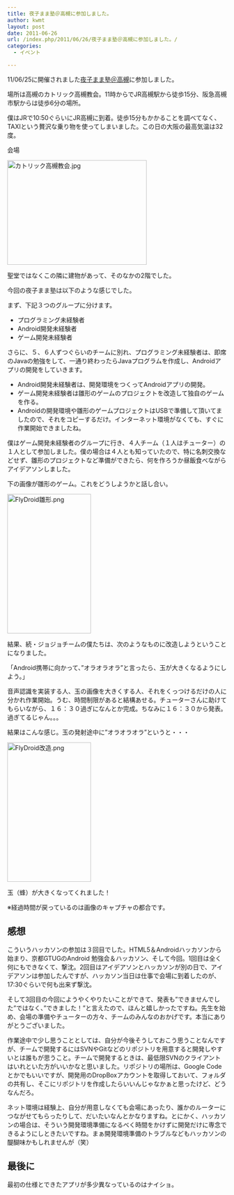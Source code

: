 ```yaml
---
title: 夜子まま塾＠高槻に参加しました。
author: kwmt
layout: post
date: 2011-06-26
url: /index.php/2011/06/26/夜子まま塾＠高槻に参加しました。/
categories:
  - イベント

---
```

11/06/25に開催されました[夜子まま塾＠高槻][1]に参加しました。
  
場所は高槻のカトリック高槻教会。11時からでJR高槻駅から徒歩15分、阪急高槻市駅からは徒歩6分の場所。
  
僕はJRで10:50ぐらいにJR高槻に到着。徒歩15分もかかることを調べてなく、TAXIという贅沢な乗り物を使ってしまいました。この日の大阪の最高気温は32度。 

会場

<img
src="http://androg.up.seesaa.net/image/Takatsuki_church-thumbnail2.jpg" width="320" height="240" border="0" align="" alt="カトリック高槻教会.jpg"
pbsrc="http://androg.up.seesaa.net/image/Takatsuki_church.jpg"
class="PopBoxImageSmall"
onclick="Pop(this,100,'PopBoxImageLarge');" />

聖堂ではなくこの隣に建物があって、そのなかの2階でした。

今回の夜子まま塾は以下のような感じでした。
  
まず、下記３つのグループに分けます。 

  * プログラミング未経験者
  * Android開発未経験者
  * ゲーム開発未経験者

さらに、５、６人ずつぐらいのチームに別れ、プログラミング未経験者は、即席のJavaの勉強をして、一通り終わったらJavaプログラムを作成し、Androidアプリの開発をしていきます。 

  * Android開発未経験者は、開発環境をつくってAndroidアプリの開発。
  * ゲーム開発未経験者は雛形のゲームのプロジェクトを改造して独自のゲームを作る。
  * Androidの開発環境や雛形のゲームプロジェクトはUSBで準備して頂いてましたので、それをコピーするだけ。インターネット環境がなくても、すぐに作業開始できましたね。

僕はゲーム開発未経験者のグループに行き、４人チーム（１人はチューター）の１人として参加しました。僕の場合は４人とも知っていたので、特に名刺交換などせず、雛形のプロジェクトなど準備ができたら、何を作ろうか昼飯食べながらアイデアソンしました。

下の画像が雛形のゲーム。これをどうしようかと話し合い。 

<img
src="http://androg.up.seesaa.net/image/FlyDroid_normal-thumbnail2.png" width="192" height="320" border="0" align="" alt="FlyDroid雛形.png"
pbsrc="http://androg.up.seesaa.net/image/FlyDroid_normal.png"
class="PopBoxImageSmall"
onclick="Pop(this,100,'PopBoxImageLarge');" />

結果、続・ジョジョチームの僕たちは、次のようなものに改造しようということになりました。
  
「Android携帯に向かって、”オラオラオラ”と言ったら、玉が大きくなるようにしよう。」 

音声認識を実装する人、玉の画像を大きくする人、それをくっつけるだけの人に分かれ作業開始。うむ、時間制限があると結構あせる。チューターさんに助けてもらいながら、１６：３０過ぎになんとか完成。ちなみに１６：３０から発表。過ぎてるじゃん。。。

結果はこんな感じ。玉の発射途中に”オラオラオラ”というと・・・ 

<img
src="http://androg.up.seesaa.net/image/FlyDroid_kaizou-thumbnail2.png" width="192" height="320" border="0" align="" alt="FlyDroid改造.png"
pbsrc="http://androg.up.seesaa.net/image/FlyDroid_kaizou.png"
class="PopBoxImageSmall"
onclick="Pop(this,100,'PopBoxImageLarge');" />

玉（蜂）が大きくなってくれました！
  
※経過時間が戻っているのは画像のキャプチャの都合です。 

## 感想

こういうハッカソンの参加は３回目でした。HTML5＆Androidハッカソンから始まり、京都GTUGのAndroid 勉強会＆ハッカソン、そして今回。1回目は全く何にもできなくて、撃沈。2回目はアイデアソンとハッカソンが別の日で、アイデアソンは参加したんですが、ハッカソン当日は仕事で会場に到着したのが、17:30ぐらいで何も出来ず撃沈。
  
そして3回目の今回にようやくやりたいことができて、発表も”できませんでした”ではなく、”できました！”と言えたので、ほんと嬉しかったですね。先生を始め、会場の準備やチューターの方々、チームのみんなのおかげです。本当にありがとうございました。 

作業途中で少し思うこととしては、自分が今後そうしておこう思うことなんですが、チームで開発するにはSVNやGitなどのリポジトリを用意すると開発しやすいとは誰もが思うこと。チームで開発するときは、最低限SVNのクライアントはいれといた方がいいかなと思いました。リポジトリの場所は、Google Codeとかでもいいですが、開発用のDropBoxアカウントを取得しておいて、フォルダの共有し、そこにリポジトリを作成したらいいんじゃなかぁと思ったけど、どうなんだろ。
  
ネット環境は経験上、自分が用意しなくても会場にあったり、誰かのルーターにつながせてもらったりして、だいたいなんとかなりますね。とにかく、ハッカソンの場合は、そういう開発環境準備になるべく時間をかけずに開発だけに専念できるようにしときたいですね。まぁ開発環境準備のトラブルなどもハッカソンの醍醐味かもしれませんが（笑）

## 最後に

最初の仕様とできたアプリが多少異なっているのはナイショ。

 [1]: http://atnd.org/events/16217